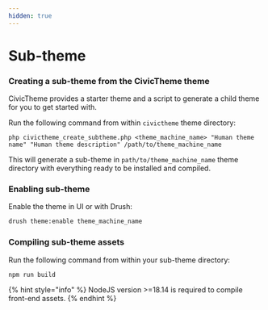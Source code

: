 ```yaml
---
hidden: true
---
```


# Sub-theme

### Creating a sub-theme from the CivicTheme theme

CivicTheme provides a starter theme and a script to generate a child theme for you to get started with.

Run the following command from within `civictheme` theme directory:

```shell
php civictheme_create_subtheme.php <theme_machine_name> "Human theme name" "Human theme description" /path/to/theme_machine_name
```

This will generate a sub-theme in `path/to/theme_machine_name` theme directory with everything ready to be installed and compiled.

### Enabling sub-theme

Enable the theme in UI or with Drush:

```sh
drush theme:enable theme_machine_name
```

### Compiling sub-theme assets

Run the following command from within your sub-theme directory:

```sh
npm run build
```

{% hint style="info" %}
NodeJS version >=18.14 is required to compile front-end assets.
{% endhint %}
